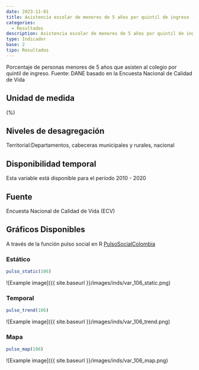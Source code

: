 ```yaml
---
date: 2023-11-01
title: Asistencia escolar de menores de 5 años por quintil de ingreso (%) - quintil 3 (zona)
categories:
  - Resultados
description: Asistencia escolar de menores de 5 años por quintil de ingreso (%) - quintil 3
type: Indicador
base: 2
tipo: Resultados
--- 
```


Porcentaje de personas menores de 5 años que asisten al colegio por quintil de ingreso.
Fuente: DANE basado en la Encuesta Nacional de Calidad de Vida

## Unidad de medida
(%)

## Niveles de desagregación
Territorial:Departamentos, cabeceras municipales y rurales, nacional

## Disponibilidad temporal
Esta variable está disponible para el periodo 2010 - 2020

## Fuente
Encuesta Nacional de Calidad de Vida (ECV)

## Gráficos Disponibles

A través de la función pulso social en R [PulsoSocialColombia](https://github.com/pulsosocialcolombia/PulsoSocialColombia)

### Estático

``` R
pulso_static(106)
```

![Example image]({{ site.baseurl }}/images/inds/var_106_static.png)

### Temporal

``` R
pulso_trend(106)
```

![Example image]({{ site.baseurl }}/images/inds/var_106_trend.png)

### Mapa

``` R
pulso_map(106)
```

![Example image]({{ site.baseurl }}/images/inds/var_106_map.png)